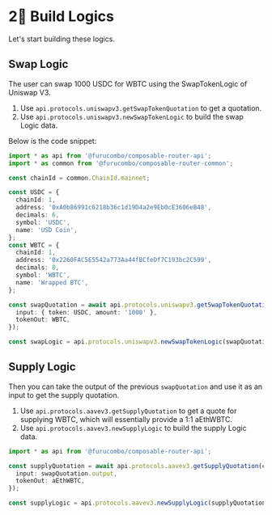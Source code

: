 # 2⃣ Build Logics

Let's start building these logics.

## Swap Logic

The user can swap 1000 USDC for WBTC using the SwapTokenLogic of Uniswap V3.

1. Use `api.protocols.uniswapv3.getSwapTokenQuotation` to get a quotation.
2. Use `api.protocols.uniswapv3.newSwapTokenLogic` to build the swap Logic data.

Below is the code snippet:

```typescript
import * as api from '@furucombo/composable-router-api';
import * as common from '@furucombo/composable-router-common';

const chainId = common.ChainId.mainnet;

const USDC = {
  chainId: 1,
  address: '0xA0b86991c6218b36c1d19D4a2e9Eb0cE3606eB48',
  decimals: 6,
  symbol: 'USDC',
  name: 'USD Coin',
};
const WBTC = {
  chainId: 1,
  address: '0x2260FAC5E5542a773Aa44fBCfeDf7C193bc2C599',
  decimals: 8,
  symbol: 'WBTC',
  name: 'Wrapped BTC',
};

const swapQuotation = await api.protocols.uniswapv3.getSwapTokenQuotation(chainId, {
  input: { token: USDC, amount: '1000' },
  tokenOut: WBTC,
});

const swapLogic = api.protocols.uniswapv3.newSwapTokenLogic(swapQuotation)
```

## Supply Logic

Then you can take the output of the previous `swapQuotation` and use it as an input to get the supply quotation.

1. Use `api.protocols.aavev3.getSupplyQuotation` to get a quote for supplying WBTC, which will essentially provide a 1:1 aEthWBTC.
2. Use `api.protocols.aavev3.newSupplyLogic` to build the supply Logic data.

```typescript
import * as api from '@furucombo/composable-router-api';

const supplyQuotation = await api.protocols.aavev3.getSupplyQuotation(chainId, {
  input: swapQuotation.output,
  tokenOut: aEthWBTC,
});

const supplyLogic = api.protocols.aavev3.newSupplyLogic(supplyQuotation);
```
